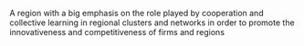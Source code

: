 A region with a big emphasis on the role played by cooperation and collective learning in regional clusters and networks in order to promote the innovativeness and competitiveness of firms and regions